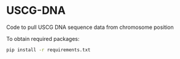 # USCG-DNA
Code to pull USCG DNA sequence data from chromosome position

To obtain required packages:
```sh
pip install -r requirements.txt